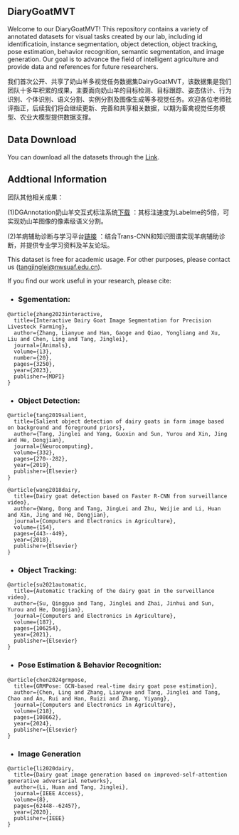 ## DiaryGoatMVT
Welcome to our DiaryGoatMVT! This repository contains a variety of annotated datasets for visual tasks created by our lab, including id identificatioin, instance segmentation, object detection, object tracking, pose estimation, behavior recognition, semantic segmentation, and image generation. Our goal is to advance the field of intelligent agriculture and provide data and references for future researchers. 

我们首次公开、共享了奶山羊多视觉任务数据集DairyGoatMVT，该数据集是我们团队十多年积累的成果，主要面向奶山羊的目标检测、目标跟踪、姿态估计、行为识别、个体识别、语义分割、实例分割及图像生成等多视觉任务。欢迎各位老师批评指正，后续我们将会继续更新、完善和共享相关数据，以期为畜禽视觉任务模型、农业大模型提供数据支撑。

## Data Download
You can download all the datasets through the [Link](https://pan.baidu.com/s/1rRBElmpcb7O6RaG5X8GNrw?pwd=3vgb).
## Addtional Information
团队其他相关成果：

(1)DGAnnotation奶山羊交互式标注系统[下载]() ：其标注速度为Labelme的5倍，可实现奶山羊图像的像素级语义分割。

(2)羊病辅助诊断与学习平台[链接]() ：结合Trans-CNN和知识图谱实现羊病辅助诊断，并提供专业学习资料及羊友论坛。

This dataset is free for academic usage. For other purposes, please contact us (tangjinglei@nwsuaf.edu.cn).

If you find our work useful in your research, please cite:
  - ### Sgementation:
```
@article{zhang2023interactive,
  title={Interactive Dairy Goat Image Segmentation for Precision Livestock Farming},
  author={Zhang, Lianyue and Han, Gaoge and Qiao, Yongliang and Xu, Liu and Chen, Ling and Tang, Jinglei},
  journal={Animals},
  volume={13},
  number={20},
  pages={3250},
  year={2023},
  publisher={MDPI}
}
```
- ### Object Detection:
```
@article{tang2019salient,
  title={Salient object detection of dairy goats in farm image based on background and foreground priors},
  author={Tang, Jinglei and Yang, Guoxin and Sun, Yurou and Xin, Jing and He, Dongjian},
  journal={Neurocomputing},
  volume={332},
  pages={270--282},
  year={2019},
  publisher={Elsevier}
}
```
```
@article{wang2018dairy,
  title={Dairy goat detection based on Faster R-CNN from surveillance video},
  author={Wang, Dong and Tang, JingLei and Zhu, Weijie and Li, Huan and Xin, Jing and He, Dongjian},
  journal={Computers and Electronics in Agriculture},
  volume={154},
  pages={443--449},
  year={2018},
  publisher={Elsevier}
}
```
- ### Object Tracking:
```
@article{su2021automatic,
  title={Automatic tracking of the dairy goat in the surveillance video},
  author={Su, Qingguo and Tang, Jinglei and Zhai, Jinhui and Sun, Yurou and He, Dongjian},
  journal={Computers and Electronics in Agriculture},
  volume={187},
  pages={106254},
  year={2021},
  publisher={Elsevier}
}
```
- ### Pose Estimation & Behavior Recognition:
```
@article{chen2024grmpose,
  title={GRMPose: GCN-based real-time dairy goat pose estimation},
  author={Chen, Ling and Zhang, Lianyue and Tang, Jinglei and Tang, Chao and An, Rui and Han, Ruizi and Zhang, Yiyang},
  journal={Computers and Electronics in Agriculture},
  volume={218},
  pages={108662},
  year={2024},
  publisher={Elsevier}
}
```
- ### Image Generation
```
@article{li2020dairy,
  title={Dairy goat image generation based on improved-self-attention generative adversarial networks},
  author={Li, Huan and Tang, Jinglei},
  journal={IEEE Access},
  volume={8},
  pages={62448--62457},
  year={2020},
  publisher={IEEE}
}
```
